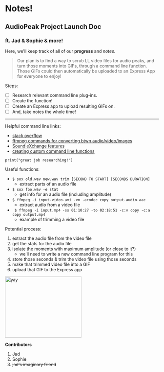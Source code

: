 # Notes!

## AudioPeak Project Launch Doc

### ft. Jad & Sophie & more!

Here, we'll keep track of all of our **progress** and *notes*.

> Our plan is to find a way to scrub LL video files for audio peaks, and turn those moments into GIFs, through a command line function. Those GIFs could then automatically be uploaded to an Express App for everyone to enjoy!

Steps:
- [ ] Research relevant command line plug-ins.
- [ ] Create the function!
- [ ] Create an Express app to upload resulting GIFs on.
- [ ] And, take notes the whole time!

---

Helpful command line links:
- [stack overflow](https://stackoverflow.com/questions/4420208/finding-audio-peaks-in-video-files)
- [ffmpeg commands for converting btwn audio/video/images](https://www.tecmint.com/ffmpeg-commands-for-video-audio-and-image-conversion-in-linux/)
- [Sound eXchange features ](http://sox.sourceforge.net/Docs/Features)
- [creating custom command line functions](https://codeburst.io/learn-how-to-create-custom-bash-commands-in-less-than-4-minutes-6d4ceadd9590medium.com/devnetwork/how-to-create-your-own-custom-terminal-commands-c5008782a78e)

`print("great job researching!")`

Useful functions:
- `$ sox old.wav new.wav trim [SECOND TO START] [SECONDS DURATION]`
	- extract parts of an audio file
- `$ sox foo.wav -e stat`
	- get info for an audio file (including amplitude)
- `$ ffmpeg -i input-video.avi -vn -acodec copy output-audio.aac`
	- extract audio from a video file
- ` $ ffmpeg -i input.mp4 -ss 01:10:27 -to 02:18:51 -c:v copy -c:a copy output.mp4`
	- example of trimming a video file

Potential process:
1. extract the audio file from the video file
2. get the stats for the audio file
3. isolate the moments with maximum amplitude (or close to it?)
	- we'll need to write a new command line program for this
4. store those seconds & trim the video file using those seconds
5. make that trimmed video file into a GIF
6. upload that GIF to the Express app

<img src="https://cdn.shopify.com/s/files/1/0080/8372/products/tattly_yay_burst_mike_lowery_00_1024x1024@2x.png?v=1566225019"  alt="yay"  style="width:250px;height:200px;">

**Contributors**
1. Jad
2. Sophie
3. ~~jad's imaginary friend~~

<!--stackedit_data:
eyJoaXN0b3J5IjpbLTI4MDQ3NDk0NiwyMDMwODMyNTcxLDExOD
AzNTI0MTksMjkzMDYzNDk2LDk2NTk3MDA4MSwtMTE1ODQwOTEz
MSwyMDk2ODY5ODQ2LDM2NzYzNzY2OCw4ODMzMzU5OTIsMTE5Nj
k3Mjg2OSw2NzM5MTAyMjQsOTE2ODIyMTksNDc4MDE1OTIxLC0x
OTU5NjU4MzUyLDI2NDAxNjgyOCwtMTU4OTg0ODExNywyMjA0NT
UxNTIsLTI2NTAxNTI4MCwtMjA2MjAwODc0Ml19
-->
